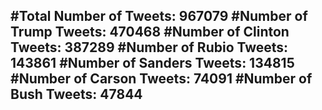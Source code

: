 #Total Number of Tweets: 967079 
#Number of Trump Tweets: 470468
#Number of Clinton Tweets: 387289
#Number of Rubio Tweets: 143861
#Number of Sanders Tweets: 134815
#Number of Carson Tweets: 74091
#Number of Bush Tweets: 47844
---
